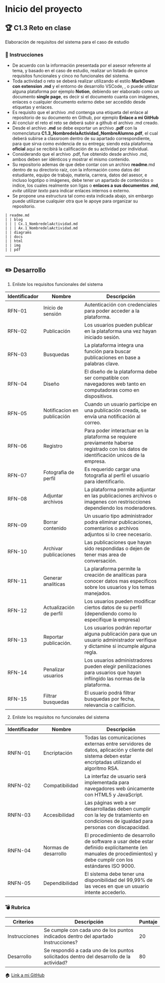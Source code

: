 # Inicio del proyecto

## :trophy: C1.3 Reto en clase

Elaboración de requisitos del sistema para el caso de estudio

### :blue_book: Instrucciones

- De acuerdo con la información presentada por el asesor referente al tema, y basado en el caso de estudio, realizar un listado de quince requisitos funcionales y cinco no funcionales del sistema.
- Toda actividad o reto se deberá realizar utilizando el estilo **MarkDown con extension .md** y el entorno de
desarrollo VSCode, , o puede utilizar alguna plataforma por ejemplo **Notion**, debiendo ser elaborado
como un documento **single page**, es decir si el documento cuanta con imágenes, enlaces o cualquier
documento externo debe ser accedido desde etiquetas y enlaces.
- Es requisito que el archivo .md contenga una etiqueta del enlace al repositorio de su documento en Github, por ejemplo **Enlace a mi GitHub**
- Al concluir el reto el reto se deberá subir a github el archivo .md creado.
- Desde el archivo **.md** se debe exportar un archivo **.pdf** con la nomenclatura **C1.3_NombredelaActividad_NombreAlumno.pdf**, el cual deberá subirse a classroom dentro de su apartado correspondiente, para que sirva como evidencia de su entrega; siendo esta plataforma **oficial** aquí se recibirá la calificación de su actividad por individual.
- Considerando que el archivo .pdf, fue obtenido desde archivo .md, ambos deben ser idénticos y mostrar el mismo contenido.
- Su repositorio ademas de que debe contar con un archivo **readme**.md dentro de su directorio raíz, con la información como datos del estudiante, equipo de trabajo, materia, carrera, datos del asesor, e incluso logotipo o imágenes, debe tener un apartado de contenidos o indice, los cuales realmente son ligas o **enlaces a sus documentos .md**, _evite utilizar texto_ para indicar enlaces internos o externo.
- Se propone una estructura tal como esta indicada abajo, sin embargo puede utilizarse cualquier otra que le apoye para organizar su repositorio.

```
| readme.md
| | blog
| | | Cx.1_NombredelaActividad.md
| | | Ax.1_NombredelaActividad.md
| | diagrams
| | docs
| | html
| | img
| | pdf    
```

___

## :pencil2: Desarrollo

1. Enliste los requisitos funcionales del sistema
   
| Identificador | Nombre | Descripción |
|---------------|--------|-------------|
| RFN-01        |    Inicio de sensión    | Autenticación con credenciales para poder acceder a la plataforma.            |
| RFN-02        |Publicación        |Los usuarios pueden publicar en la plataforma una vez hayan iniciado sesión.             |
| RFN-03        |Busquedas       |La plataforma integra una función para buscar publicaciones en base a palabras clave.             |
| RFN-04        |Diseño        | El diseño de la plataforma debe ser compatible con navegadores web tanto en computadoras como en dispositivos.              |
| RFN-05        |Notificacion en publicación       |Cuando un usuario participe en una publicación creada, se envía una notificación al correo.              |
| RFN-06        |Registro        |Para poder interactuar en la plataforma se requiere previamente haberse registrado con los datos de identificación unicos de la empresa.              |
| RFN-07        |Fotografia de perfil        |Es requerido cargar una fotografía al perfil el usuario para identificarlo.            |
| RFN-08        |Adjuntar archivos        |La plataforma permite adjuntar en las publicaciones archivos o imagenes con restriscciones dependiendo los moderadores.             |
| RFN-09        |Borrar contenido       |Un usuario tipo administrador podra eliminar publicaciones, comentarios o archivos adjuntos si lo cree necesario.
| RFN-10        |Archivar publicaciones        |Las publicaciones que hayan sido respondidas o dejen de tener mas area de conversación.             |
| RFN-11        |Generar analiticas        | La plaraforma permite la creación de analiticas para conocer datos mas especificos sobre los usuarios y los temas manejados.             |
| RFN-12        |Actualización de perfil        |Los usuarios pueden modificar ciertos datos de su perfil (dependiendo como lo especifique la empresa)             |
| RFN-13        |Reportar publicación.        |Los usuarios podrán reportar alguna publicación para que un usuario administrador verifique y dictamine si incumple alguna regla.             |
| RFN-14        |Penalizar usuarios        |Los usuarios administradores pueden elegir penilizaciones para usuarios que hayan inflingido las normas de la plataforma.             |
| RFN-15        |Filtrar busquedas        |El usuario podrá filtrar busquedas  por fecha, relevancia o calificion.             |


2. Enliste los requisitos no funcionales del sistema

| Identificador | Nombre | Descripción |
|---------------|--------|-------------|
| RNFN-01       | Encriptación       |Todas las comunicaciones externas entre servidores de datos, aplicación y cliente del sistema deben estar encriptadas utilizando el algoritmo RSA.             |
| RNFN-02       |Compatibilidad        |La interfaz de usuario será implementada para navegadores web únicamente con HTML5 y JavaScript.             |
| RNFN-03       |Accesibilidad        |Las páginas web a ser desarrolladas deben cumplir con la ley de tratamiento en condiciones de igualdad para personas con discapacidad.             |
| RNFN-04       |Normas de desarrollo        |El procedimiento de desarrollo de software a usar debe estar definido explícitamente (en manuales de procedimientos) y debe cumplir con los estándares ISO 9000.             |
| RNFN-05       |Dependibilidad        |El sistema debe tener una disponibilidad del 99,99% de las veces en que un usuario intente accederlo.             |


### :bomb: Rubrica

| Criterios     | Descripción                                                                                  | Puntaje |
| ------------- | -------------------------------------------------------------------------------------------- | ------- |
| Instrucciones | Se cumple con cada uno de los puntos indicados dentro del apartado Instrucciones?            | 20 |
| Desarrollo    | Se respondió a cada uno de los puntos solicitados dentro del desarrollo de la actividad?     | 80      |

:house:
[Link a mi GitHub](https://github.com/valerdesh/analisis_avanzado_software)